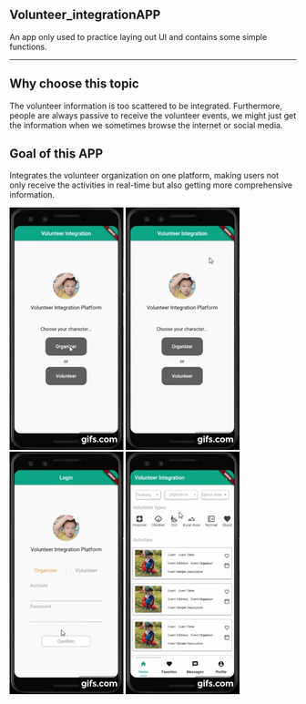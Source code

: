 ## Volunteer_integrationAPP

An app only used to practice laying out UI and contains some simple functions.
***

## Why choose this topic

The volunteer information is too scattered to be integrated.
Furthermore, people are always passive to receive the volunteer events, we might just get the information when we sometimes browse the internet or social media.

## Goal of this APP

Integrates the volunteer organization on one platform, making users not only receive the activities in real-time but also getting more comprehensive information.

![app1](docs/O.gif)          ![app2](docs/V.gif)          ![app3](docs/H1.gif)          ![app4](docs/H2.gif)
